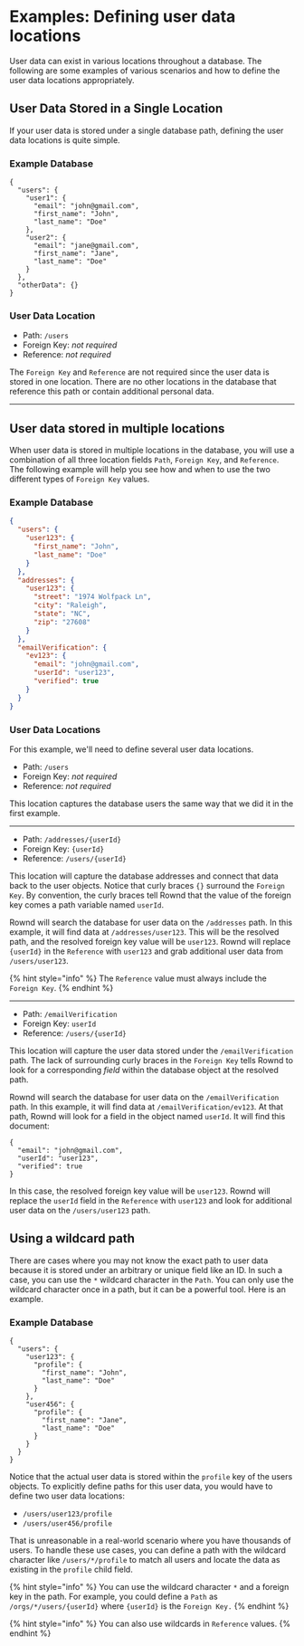 # Examples: Defining user data locations

User data can exist in various locations throughout a database. The following are some examples of various scenarios and how to define the user data locations appropriately.

## User Data Stored in a Single Location

If your user data is stored under a single database path, defining the user data locations is quite simple.

### Example Database

```
{
  "users": {
    "user1": {
      "email": "john@gmail.com",
      "first_name": "John",
      "last_name": "Doe"
    },
    "user2": {
      "email": "jane@gmail.com",
      "first_name": "Jane",
      "last_name": "Doe"
    }
  },
  "otherData": {}
}
```

### User Data Location

* Path: `/users`
* Foreign Key: _not required_
* Reference: _not required_

The `Foreign Key` and `Reference` are not required since the user data is stored in one location. There are no other locations in the database that reference this path or contain additional personal data.

***

## User data stored in multiple locations

When user data is stored in multiple locations in the database, you will use a combination of all three location fields `Path`, `Foreign Key`, and `Reference`. The following example will help you see how and when to use the two different types of `Foreign Key` values.

### Example Database

```json
{
  "users": {
    "user123": {
      "first_name": "John",
      "last_name": "Doe"
    }
  },
  "addresses": {
    "user123": {
      "street": "1974 Wolfpack Ln",
      "city": "Raleigh",
      "state": "NC",
      "zip": "27608"
    }
  },
  "emailVerification": {
    "ev123": {
      "email": "john@gmail.com",
      "userId": "user123",
      "verified": true
    }
  }
}
```

### User Data Locations

For this example, we'll need to define several user data locations.

* Path: `/users`
* Foreign Key: _not required_
* Reference: _not required_

This location captures the database users the same way that we did it in the first example.

***

* Path: `/addresses/{userId}`
* Foreign Key: `{userId}`
* Reference: `/users/{userId}`

This location will capture the database addresses and connect that data back to the user objects. Notice that curly braces `{}` surround the `Foreign Key`. By convention, the curly braces tell Rownd that the value of the foreign key comes a path variable named `userId`.

Rownd will search the database for user data on the `/addresses` path. In this example, it will find data at `/addresses/user123`. This will be the resolved path, and the resolved foreign key value will be `user123`. Rownd will replace `{userId}` in the `Reference` with `user123` and grab additional user data from `/users/user123`.

{% hint style="info" %}
The `Reference` value must always include the `Foreign Key`.
{% endhint %}

***

* Path: `/emailVerification`
* Foreign Key: `userId`
* Reference: `/users/{userId}`

This location will capture the user data stored under the `/emailVerification` path. The lack of surrounding curly braces in the `Foreign Key` tells Rownd to look for a corresponding _field_ within the database object at the resolved path.

Rownd will search the database for user data on the `/emailVerification` path. In this example, it will find data at `/emailVerification/ev123`. At that path, Rownd will look for a field in the object named `userId`. It will find this document:

```
{
  "email": "john@gmail.com",
  "userId": "user123",
  "verified": true
}
```

In this case, the resolved foreign key value will be `user123`. Rownd will replace the `userId` field in the `Reference` with `user123` and look for additional user data on the `/users/user123` path.

## Using a wildcard path

There are cases where you may not know the exact path to user data because it is stored under an arbitrary or unique field like an ID. In such a case, you can use the `*` wildcard character in the `Path`. You can only use the wildcard character once in a path, but it can be a powerful tool. Here is an example.

### Example Database

```
{
  "users": {
    "user123": {
      "profile": {
        "first_name": "John",
        "last_name": "Doe"
      }
    },
    "user456": {
      "profile": {
        "first_name": "Jane",
        "last_name": "Doe"
      }
    }
  }
}
```

Notice that the actual user data is stored within the `profile` key of the users objects. To explicitly define paths for this user data, you would have to define two user data locations:

* `/users/user123/profile`
* `/users/user456/profile`

That is unreasonable in a real-world scenario where you have thousands of users. To handle these use cases, you can define a path with the wildcard character like `/users/*/profile` to match all users and locate the data as existing in the `profile` child field.

{% hint style="info" %}
You can use the wildcard character `*` and a foreign key in the path. For example, you could define a `Path` as `/orgs/*/users/{userId}` where `{userId}` is the `Foreign Key.`
{% endhint %}

{% hint style="info" %}
You can also use wildcards in `Reference` values.
{% endhint %}
